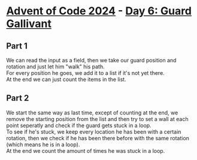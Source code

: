 # [Advent of Code 2024](../README.md) - [Day 6: Guard Gallivant](https://adventofcode.com/2024/day/6)

## Part 1
We can read the input as a field, then we take our guard position and rotation and just let him "walk" his path.  
For every position he goes, we add it to a list if it's not yet there.  
At the end we can just count the items in the list.

## Part 2
We start the same way as last time, except of counting at the end, we remove the starting position from the list and
then try to set a wall at each point seperatly and check if the guard gets stuck in a loop.  
To see if he's stuck, we keep every location he has been with a certain rotation, then we check if he has been there
before with the same rotation (which means he is in a loop).  
At the end we count the amount of times he was stuck in a loop.